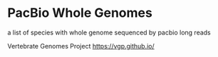 # PacBio Whole Genomes
a list of species with whole genome sequenced by pacbio long reads

Vertebrate Genomes Project
https://vgp.github.io/
